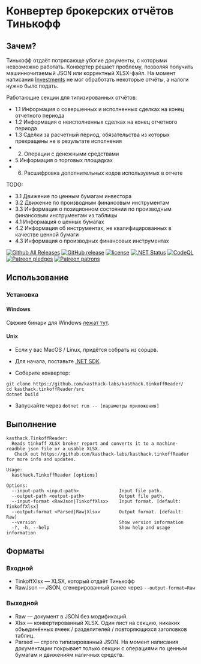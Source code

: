 # Конвертер брокерских отчётов Тинькофф

## Зачем?

Тинькофф отдаёт потрясающе убогие документы, с которыми невозможно работать. Конвертер решает проблему, позволяя получить машинночитаемый JSON или корректный XLSX-файл.
На момент написания [Investments](https://github.com/KonishchevDmitry/investments) не мог обработать некоторые отчёты, а налоги нужно было подать.

Работающие секции для типизированных отчётов:

* 1.1 Информация о совершенных и исполненных сделках на конец отчетного периода
* 1.2 Информация о неисполненных сделках на конец отчетного периода
* 1.3 Сделки за расчетный период, обязательства из которых прекращены  не в результате исполнения
* 2. Операции с денежными средствами
* 5.Информация о торговых площадках
* 6. Расшифровка дополнительных кодов используемых в отчете

TODO:
 * 3.1 Движение по ценным бумагам инвестора
 * 3.2 Движение по производным финансовым инструментам
 * 3.3 Информация о позиционном состоянии по производным финансовым инструментам из таблицы
 * 4.1 Информация о ценных бумагах
 * 4.2 Информация об инструментах, не квалифицированных в качестве ценной бумаги
 * 4.3 Информация о производных финансовых инструментах

[![Github All Releases](https://img.shields.io/github/downloads/kasthack-labs/kasthack.tinkoffReader/total.svg)](https://github.com/kasthack-labs/kasthack.tinkoffReader/releases/latest)
[![GitHub release](https://img.shields.io/github/release/kasthack-labs/kasthack.tinkoffReader.svg)](https://github.com/kasthack-labs/kasthack.tinkoffReader/releases/latest)
[![license](https://img.shields.io/github/license/kasthack-labs/kasthack.tinkoffReader.svg)](LICENSE)
[![.NET Status](https://github.com/kasthack-labs/kasthack.tinkoffReader/workflows/.NET/badge.svg)](https://github.com/kasthack-labs/kasthack.tinkoffReader/actions?query=workflow%3A.NET)
[![CodeQL](https://github.com/kasthack-labs/kasthack.tinkoffReader/workflows/CodeQL/badge.svg)](https://github.com/kasthack-labs/kasthack.tinkoffReader/actions?query=workflow%3ACodeQL)
[![Patreon pledges](https://img.shields.io/endpoint.svg?url=https%3A%2F%2Fshieldsio-patreon.vercel.app%2Fapi%3Fusername%3Dkasthack%26type%3Dpledges&style=flat)](https://patreon.com/kasthack)
[![Patreon patrons](https://img.shields.io/endpoint.svg?url=https%3A%2F%2Fshieldsio-patreon.vercel.app%2Fapi%3Fusername%3Dkasthack%26type%3Dpatrons&style=flat)](https://patreon.com/kasthack)

## Использование

### Установка

#### Windows

Свежие бинари для Windows [лежат тут](https://github.com/kasthack-labs/kasthack.tinkoffReader/releases/latest).

#### Unix

* Если у вас MacOS / Linux, придётся собрать из сорцов.

* Для начала, поставьте [.NET SDK](https://dotnet.microsoft.com/download).

* Соберите конвертер:

```
git clone https://github.com/kasthack-labs/kasthack.tinkoffReader/
cd kasthack.tinkoffReader/src
dotnet build
```

* Запускайте через `dotnet run -- [параметры приложения]`

## Выполнение

```
kasthack.TinkoffReader:
  Reads tinkoff XLSX broker report and converts it to a machine-readble json file or a usable XLSX.
   Check out https://github.com/kasthack-labs/kasthack.tinkoffReader for more info and updates.

Usage:
  kasthack.TinkoffReader [options]

Options:
  --input-path <input-path>               Input file path.
  --output-path <output-path>             Output file path.
  --input-format <RawJson|TinkoffXlsx>    Input format. [default: TinkoffXlsx]
  --output-format <Parsed|Raw|Xlsx>       Output format. [default: Raw]
  --version                               Show version information
  -?, -h, --help                          Show help and usage information
```

## Форматы

### Входной

* TinkoffXlsx — XLSX, который отдаёт Тинькофф
* RawJson — JSON, сгенерированный ранее через `--output-format=Raw`

### Выходной
* Raw — документ в JSON без модификаций.
* Xlsx — конвертированный XLSX. Один лист на секцию, никаких объединённых ячеек / разделителей / повторяющихся заголовков таблиц.
* Parsed — строго типизированный JSON. На момент написания документации покрывает только секции с операциями по ценным бумагам и движениям наличных средств.
